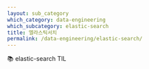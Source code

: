 ```yaml
---
layout: sub_category
which_category: data-engineering
which_subcategory: elastic-search
title: 엘라스틱서치
permalink: /data-engineering/elastic-search/
---
```


📚 elastic-search TIL